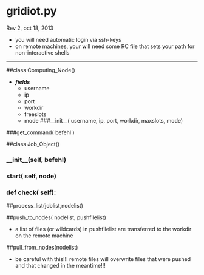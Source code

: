 # gridiot.py

Rev 2, oct 18, 2013

* you will need automatic login via ssh-keys
* on remote machines, your will need some RC file that sets your path for non-interactive shells
* * *

##class Computing\_Node()
* ***fields***
    * username
    * ip
    * port
    * workdir
    * freeslots
    * mode
###\_\_init\_\_( username, ip, port, workdir, maxslots, mode)

###get_command( befehl )


##class Job\_Object()
### \_\_init\_\_(self, befehl)
### start( self, node)
### def check( self):


##process\_list(joblist,nodelist)

##push\_to\_nodes( nodelist, pushfilelist)
* a list of files (or wildcards) in pushfilelist are transferred to the workdir on the remote machine

##pull\_from\_nodes(nodelist)
* be careful with this!!! remote files will overwrite files that were pushed and that changed in the meantime!!!